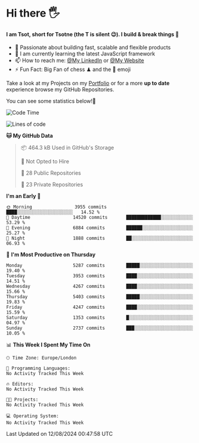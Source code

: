 # Hi there :raised_hand_with_fingers_splayed:
#### I am Tsot, short for Tsotne (the T is silent :wink:). I build & break things :space_invader:
- :telescope: Passionate about building fast, scalable and flexible products
- :seedling: I am currently learning the latest JavaScript framework 
- :mailbox: How to reach me: [@My LinkedIn](https://www.linkedin.com/in/tsotne-gvadzabia/) or [@My Website](https://tsotne.co.uk/contact)
- :zap: Fun Fact: Big Fan of chess ♟ and the 👾 emoji

Take a look at my Projects on my [Portfolio](https://tsotne.co.uk/) or for a more **up to date** experience browse my GitHub Repositories.

You can see some statistics below!:space_invader:
<!--START_SECTION:waka-->
![Code Time](http://img.shields.io/badge/Code%20Time-761%20hrs%202%20mins-blue)

![Lines of code](https://img.shields.io/badge/From%20Hello%20World%20I%27ve%20Written-10.3%20million%20lines%20of%20code-blue)

**🐱 My GitHub Data** 

> 📦 464.3 kB Used in GitHub's Storage 
 > 
> 🚫 Not Opted to Hire
 > 
> 📜 28 Public Repositories 
 > 
> 🔑 23 Private Repositories 
 > 
**I'm an Early 🐤** 

```text
🌞 Morning                3955 commits        ████░░░░░░░░░░░░░░░░░░░░░   14.52 % 
🌆 Daytime                14520 commits       █████████████░░░░░░░░░░░░   53.29 % 
🌃 Evening                6884 commits        ██████░░░░░░░░░░░░░░░░░░░   25.27 % 
🌙 Night                  1888 commits        ██░░░░░░░░░░░░░░░░░░░░░░░   06.93 % 
```
📅 **I'm Most Productive on Thursday** 

```text
Monday                   5287 commits        █████░░░░░░░░░░░░░░░░░░░░   19.40 % 
Tuesday                  3953 commits        ████░░░░░░░░░░░░░░░░░░░░░   14.51 % 
Wednesday                4267 commits        ████░░░░░░░░░░░░░░░░░░░░░   15.66 % 
Thursday                 5403 commits        █████░░░░░░░░░░░░░░░░░░░░   19.83 % 
Friday                   4247 commits        ████░░░░░░░░░░░░░░░░░░░░░   15.59 % 
Saturday                 1353 commits        █░░░░░░░░░░░░░░░░░░░░░░░░   04.97 % 
Sunday                   2737 commits        ███░░░░░░░░░░░░░░░░░░░░░░   10.05 % 
```


📊 **This Week I Spent My Time On** 

```text
🕑︎ Time Zone: Europe/London

💬 Programming Languages: 
No Activity Tracked This Week

🔥 Editors: 
No Activity Tracked This Week

🐱‍💻 Projects: 
No Activity Tracked This Week

💻 Operating System: 
No Activity Tracked This Week
```


 Last Updated on 12/08/2024 00:47:58 UTC
<!--END_SECTION:waka-->
